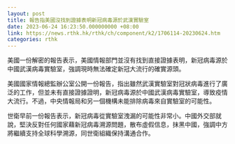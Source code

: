 ```yaml
---
layout: post
title: 報告指美國沒找到證據表明新冠病毒源於武漢實驗室
date: 2023-06-24 16:23:50.000000000 +08:00
link: https://news.rthk.hk/rthk/ch/component/k2/1706114-20230624.htm
categories: rthk
---
```


美國一份解密的報告表示，美國情報部門並沒有找到直接證據表明，新冠病毒源於中國武漢病毒實驗室，強調現時無法確定新冠大流行的確實源頭。

美國國家情報總監辦公室公開一份報告，指出雖然武漢實驗室對冠狀病毒進行了廣泛的工作，但並未有直接證據證明，新冠病毒源於中國武漢病毒實驗室，導致疫情大流行。不過，中央情報局和另一個機構未能排除病毒來自實驗室的可能性。

世衛早前一份報告表示，新冠病毒從實驗室洩漏的可能性非常小。中國外交部就說，堅決反對任何國家藉新冠病毒溯源問題，散布虛假信息，抹黑中國，強調中方將繼續支持全球科學溯源，同世衛組織保持溝通合作。
